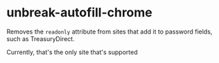 # unbreak-autofill-chrome
Removes the `readonly` attribute from sites that add it to password fields, such as TreasuryDirect.

Currently, that's the only site that's supported
